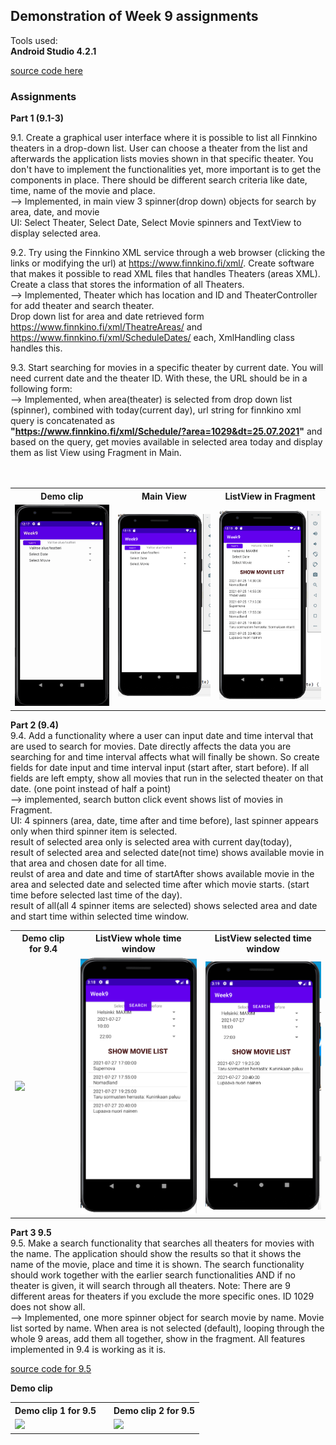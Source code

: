 ## Demonstration of Week 9 assignments   

Tools used:  
**Android Studio 4.2.1**   

[source code here](https://github.com/saugkim/Olio2021s_LUT/blob/main/Week9/app/src/main/java/org/lut/week9)  

### Assignments  
**Part 1 (9.1-3)**    

9.1. Create a graphical user interface where it is possible to list all Finnkino theaters in a drop-down list. User can choose a theater from the list and afterwards the application lists movies shown in that specific theater. You don't have to implement the functionalities yet, more important is to get the components in place. There should be different search criteria like date, time, name of the movie and place.  
--> Implemented, in main view 3 spinner(drop down) objects for search by area, date, and movie  
UI: Select Theater, Select Date, Select Movie spinners and TextView to display selected area.


9.2. Try using the Finnkino XML service through a web browser (clicking the links or modifying the url) at https://www.finnkino.fi/xml/. Create software that makes it possible to read XML files that handles Theaters (areas XML). Create a class that stores the information of all Theaters.  
--> Implemented, Theater which has location and ID and TheaterController for add theater and search theater.  
Drop down list for area and date retrieved form https://www.finnkino.fi/xml/TheatreAreas/ and https://www.finnkino.fi/xml/ScheduleDates/ each, XmlHandling class handles this.  
 

9.3. Start searching for movies in a specific theater by current date. You will need current date and the theater ID. With these, the URL should be in a following form:  
--> Implemented, when area(theater) is selected from drop down list (spinner), combined with today(current day), 
url string for finnkino xml query is concatenated as   
**"https://www.finnkino.fi/xml/Schedule/?area=1029&dt=25.07.2021"** and based on the query,
get movies available in selected area today and display them as list View using Fragment in Main.   
<br>
<br>
<table>
  <tr>
    <th>Demo clip</th>
    <th>Main View</th>
    <th>ListView in Fragment</th>
  </tr>
  <tr>
    <td><img src="https://github.com/saugkim/Olio2021s_LUT/blob/main/Images/week9.gif" width="250"/></td>
    <td><img src="https://github.com/saugkim/Olio2021s_LUT/blob/main/Images/week9_1.PNG" width="250"/></td>
    <td><img src="https://github.com/saugkim/Olio2021s_LUT/blob/main/Images/week9_2.PNG" width="250"/></td>
  </tr>
</table>


**Part 2 (9.4)**  
9.4. Add a functionality where a user can input date and time interval that are used to search for movies. Date directly affects the data you are searching for and time interval affects what will finally be shown. So create fields for date input and time interval input (start after, start before). If all fields are left empty, show all movies that run in the selected theater on that date. (one point instead of half a point)  
--> implemented, search button click event shows list of movies in Fragment.  
UI: 4 spinners (area, date, time after and time before), last spinner appears only when third spinner item is selected.  
 result of selected area only is selected area with current day(today),    
 result of selected area and selected date(not time) shows available movie in that area and chosen date for all time.   
 reulst of area and date and time of startAfter shows available movie in the area and selected date and selected time after which movie starts. (start time before selected last time of the day).    
 result of all(all 4 spinner items are selected) shows selected area and date and start time within selected time window.  
 
<table>
  <tr>
    <th>Demo clip for 9.4</th>
    <th>ListView whole time window</th>
    <th>ListView selected time window</th>
  </tr>
  <tr>
    <td><img src="https://github.com/saugkim/Olio2021s_LUT/blob/main/Images/week9_part2.gif" width="250"/></td>
    <td><img src="https://github.com/saugkim/Olio2021s_LUT/blob/main/Images/week9_task4.PNG" width="250"/></td>
    <td><img src="https://github.com/saugkim/Olio2021s_LUT/blob/main/Images/week9_task4s.PNG" width="250"/></td>
  </tr>
</table>



**Part 3 9.5**  
9.5. Make a search functionality that searches all theaters for movies with the name. The application should show the results so that it shows the name of the movie, place and time it is shown. The search functionality should work together with the earlier search functionalities AND if no theater is given, it will search through all theaters. Note: There are 9 different areas for theaters if you exclude the more specific ones. ID 1029 does not show all.  
--> Implemented, one more spinner object for search movie by name. Movie list sorted by name. When area is not selected (default), looping through the whole 9 areas, add them all together, show in the fragment. All features implemented in 9.4 is working as it is. 

[source code for 9.5](https://github.com/saugkim/Olio2021s_LUT/tree/main/Week9s5/app/src/main/java/org/lut/week9)


**Demo clip**  

<table>
  <tr>
    <th>Demo clip 1 for 9.5</th>
    <th></th>
    <th>Demo clip 2 for 9.5</th>
    
  </tr>
  <tr>
    <td><img src="https://github.com/saugkim/Olio2021s_LUT/blob/main/Images/week9_part3.gif" width="300"/></td>
   <td></td>
    <td><img src="https://github.com/saugkim/Olio2021s_LUT/blob/main/Images/week9_part3s.gif" width="300"/></td>
  </tr>
</table>





